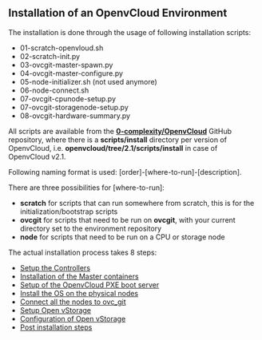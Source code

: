 ## Installation of an OpenvCloud Environment

The installation is done through the usage of following installation scripts:

- 01-scratch-openvloud.sh
- 02-scratch-init.py
- 03-ovcgit-master-spawn.py
- 04-ovcgit-master-configure.py
- 05-node-initializer.sh (not used anymore)
- 06-node-connect.sh
- 07-ovcgit-cpunode-setup.py
- 07-ovcgit-storagenode-setup.py
- 08-ovcgit-hardware-summary.py


All scripts are available from the [**0-complexity/OpenvCloud**](https://github.com/0-complexity/openvcloud) GitHub repository, where there is a **scripts/install** directory per version of OpenvCloud, i.e. **openvcloud/tree/2.1/scripts/install** in case of OpenvCloud v2.1.

Following naming format is used: [order]-[where-to-run]-[description].

There are three possibilities for [where-to-run]:

- **scratch** for scripts that can run somewhere from scratch, this is for the initialization/bootstrap scripts
- **ovcgit** for scripts that need to be run on **ovcgit**, with your current directory set to the environment repository
- **node** for scripts that need to be run on a CPU or storage node

The actual installation process takes 8 steps:

- [Setup the Controllers](0-Controllers.md)
- [Installation of the Master containers](1-MasterContainers.md)
- [Setup of the OpenvCloud PXE boot server](2-PXE-BootServer.md)
- [Install the OS on the physical nodes](3-InstallOS.md)
- [Connect all the nodes to ovc_git](4-ConnectNode2ovc_git.md)
- [Setup Open vStorage](4-SetupOVS.md)
- [Configuration of Open vStorage](5-OVSConfiguration.md)
- [Post installation steps](6-PostInstallationSteps.md)

